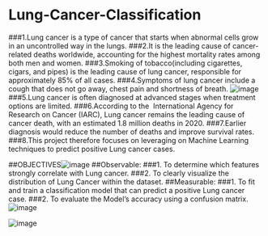 # Lung-Cancer-Classification

###1.Lung cancer is a type of cancer that starts when abnormal cells grow in an uncontrolled way in the lungs. 
###2.It is the leading cause of cancer-related deaths worldwide, accounting for the highest mortality rates among both men and women.
###3.Smoking of tobacco(including cigarettes, cigars, and pipes) is the leading cause of lung cancer, responsible for approximately 85% of all cases.
###4.Symptoms of lung cancer include a cough that does not go away, chest pain and shortness of breath.
![image](https://github.com/user-attachments/assets/67d4a946-a484-4da4-a7f4-a84fd389f877)
###5.Lung cancer is often diagnosed at advanced stages when treatment options are limited.
###6.According to the  International Agency for Research on Cancer (IARC), Lung cancer remains the leading cause of cancer death, with an estimated 1.8 million deaths in 2020.
###7.Earlier diagnosis would reduce the number of deaths and improve survival rates.
###8.This project therefore focuses on leveraging on Machine Learning techniques to predict positive Lung cancer cases.

##OBJECTIVES![image](https://github.com/user-attachments/assets/7e0a906c-25ce-4d81-ab3b-a2c64a73d143)
##Observable:
###1. To determine which features strongly correlate with Lung cancer.
###2. To clearly visualize the distribution of Lung Cancer within the dataset.
##Measurable:
###1. To fit and train a classification model that can predict a positive Lung cancer case.
###2. To evaluate the Model’s accuracy using a confusion matrix.
![image](https://github.com/user-attachments/assets/680f66cc-606f-449f-b5f4-8eb19b3e81fa)



![image](https://github.com/user-attachments/assets/acc7e972-56b6-45ab-82a9-66bbeecd0fd7)

